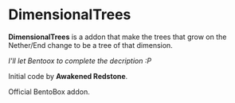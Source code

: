 # DimensionalTrees

**DimensionalTrees** is a addon that make the trees that grow on the Nether/End change to be a tree of that dimension.

_I'll let Bentoox to complete the decription :P_

Initial code by **Awakened Redstone**.

Official BentoBox addon.
